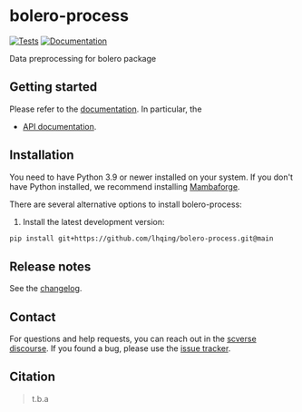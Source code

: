 # bolero-process

[![Tests][badge-tests]][link-tests]
[![Documentation][badge-docs]][link-docs]

[badge-tests]: https://img.shields.io/github/actions/workflow/status/lhqing/bolero-process/test.yaml?branch=main
[link-tests]: https://github.com/lhqing/bolero-process/actions/workflows/test.yml
[badge-docs]: https://img.shields.io/readthedocs/bolero-process

Data preprocessing for bolero package

## Getting started

Please refer to the [documentation][link-docs]. In particular, the

-   [API documentation][link-api].

## Installation

You need to have Python 3.9 or newer installed on your system. If you don't have
Python installed, we recommend installing [Mambaforge](https://github.com/conda-forge/miniforge#mambaforge).

There are several alternative options to install bolero-process:

<!--
1) Install the latest release of `bolero-process` from `PyPI <https://pypi.org/project/bolero-process/>`_:

```bash
pip install bolero-process
```
-->

1. Install the latest development version:

```bash
pip install git+https://github.com/lhqing/bolero-process.git@main
```

## Release notes

See the [changelog][changelog].

## Contact

For questions and help requests, you can reach out in the [scverse discourse][scverse-discourse].
If you found a bug, please use the [issue tracker][issue-tracker].

## Citation

> t.b.a

[scverse-discourse]: https://discourse.scverse.org/
[issue-tracker]: https://github.com/lhqing/bolero-process/issues
[changelog]: https://bolero-process.readthedocs.io/latest/changelog.html
[link-docs]: https://bolero-process.readthedocs.io
[link-api]: https://bolero-process.readthedocs.io/latest/api.html
